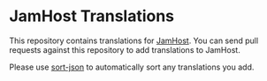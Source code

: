 JamHost Translations
===========================

This repository contains translations for [JamHost](https://jamhost.org).  You can send pull requests against this repository
to add translations to JamHost.

Please use [sort-json](https://www.npmjs.com/package/sort-json) to automatically sort any translations you add.